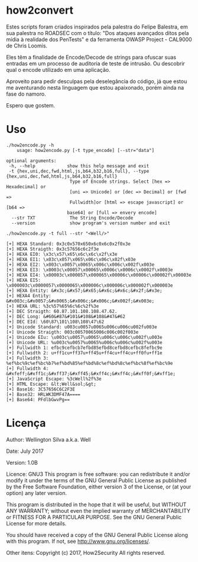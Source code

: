 # how2convert #

Estes scripts foram criados inspirados pela palestra do Felipe Balestra, em sua palestra no ROADSEC com o título: "Dos ataques avançados ditos pela mídia à realidade dos PenTests" e da ferramenta OWASP Project - CAL9000 de Chris Loomis.

Eles têm a finalidade de Encode/Decode de strings para ofuscar suas entradas em um processo de auditoria de teste de intrusão. Ou descobrir qual o encode utilizado em uma aplicação.

Aproveito para pedir desculpas pela deselegância do código, já que estou me aventurando nesta linguagem que estou apaixonado, porém ainda na fase do namoro.

Espero que gostem.

# Uso #

    ./how2encode.py -h
        usage: how2encode.py [-t type_encode] [--str="data"]

    optional arguments:
     -h, --help            show this help message and exit
     -t {hex,uni,dec,fwd,html,js,b64,b32,b16,full}, --type {hex,uni,dec,fwd,html,js,b64,b32,b16,full}
                            Type of Encode strings. Select [hex => Hexadecimal] or
                            [uni => Unicode] or [dec => Decimal] or [fwd =>
                            Fullwidth]or [html => escape javascript] or [b64 =>
                           base64] or [full => envery encode]
      --str TXT             The String Encode/Decode
      --version             show program's version number and exit

    ./how2encode.py -t full --str "<Well/>"

    [+] HEXA Standard: 0x3c0x570x650x6c0x6c0x2f0x3e
    [+] HEXA Straigth: 0x3c57656c6c2f3e
    [+] HEXA EI0: \x3c\x57\x65\x6c\x6c\x2f\x3e
    [+] HEXA EI1: \x03c\x057\x065\x06c\x06c\x02f\x03e
    [+] HEXA EI2: \x003c\x0057\x0065\x006c\x006c\x002f\x003e
    [+] HEXA EI3: \x0003c\x00057\x00065\x0006c\x0006c\x0002f\x0003e
    [+] HEXA EI4: \x00003c\x000057\x000065\x00006c\x00006c\x00002f\x00003e
    [+] HEXA EI5: \x000003c\x0000057\x0000065\x000006c\x000006c\x000002f\x000003e
    [+] HEXA Entity: &#x3c;&#x57;&#x65;&#x6c;&#x6c;&#x2f;&#x3e;
    [+] HEXA4 Entity: &#x003c;&#x0057;&#x0065;&#x006c;&#x006c;&#x002f;&#x003e;
    [+] HEXA URL: %3c%57%65%6c%6c%2f%3e
    [+] DEC Straigth: 60.87.101.108.108.47.62.
    [+] DEC Long: &#60&#87&#101&#108&#108&#47&#62
    [+] DEC EId: \60\87\101\108\108\47\62
    [+] Unicode Standard: u003cu0057u0065u006cu006cu002fu003e
    [+] Unicode Straigth: 003c00570065006c006c002f003e
    [+] Unicode EIu: \u003c\u0057\u0065\u006c\u006c\u002f\u003e
    [+] Unicode URL: %u003c%u0057%u0065%u006c%u006c%u002f%u003e
    [+] Fullwidth 1: efbc9cefbcb7efbd85efbd8cefbd8cefbc8fefbc9e
    [+] Fullwidth 2: u+ff1cu+ff37u+ff45u+ff4cu+ff4cu+ff0fu+ff1e
    [+] Fullwidth 3: %ef%bc%9c%ef%bc%b7%ef%bd%85%ef%bd%8c%ef%bd%8c%ef%bc%8f%ef%bc%9e
    [+] Fullwidth 4: &#xfeff;&#xff1c;&#xff37;&#xff45;&#xff4c;&#xff4c;&#xff0f;&#xff1e;
    [+] JavaScript Escape: %3cWell%2f%3e
    [+] HTML Escape: &lt;Well&sol;&gt;
    [+] Base16: 3C57656C6C2F3E
    [+] Base32: HRLWK3DMF47A====
    [+] Base64: PFdlbGwvPg==

# Licença #

Author: Wellington Silva a.k.a. Well

Date: July 2017

Version: 1.0B

Licence: GNU3
This program is free software: you can redistribute it and/or modify
it under the terms of the GNU General Public License as published by
the Free Software Foundation, either version 3 of the License, or
(at your option) any later version.

This program is distributed in the hope that it will be useful,
but WITHOUT ANY WARRANTY; without even the implied warranty of
MERCHANTABILITY or FITNESS FOR A PARTICULAR PURPOSE.  See the
GNU General Public License for more details.

You should have received a copy of the GNU General Public License
along with this program.  If not, see <http://www.gnu.org/licenses/>.

Other itens: Copyright (c) 2017, How2Security All rights reserved.
